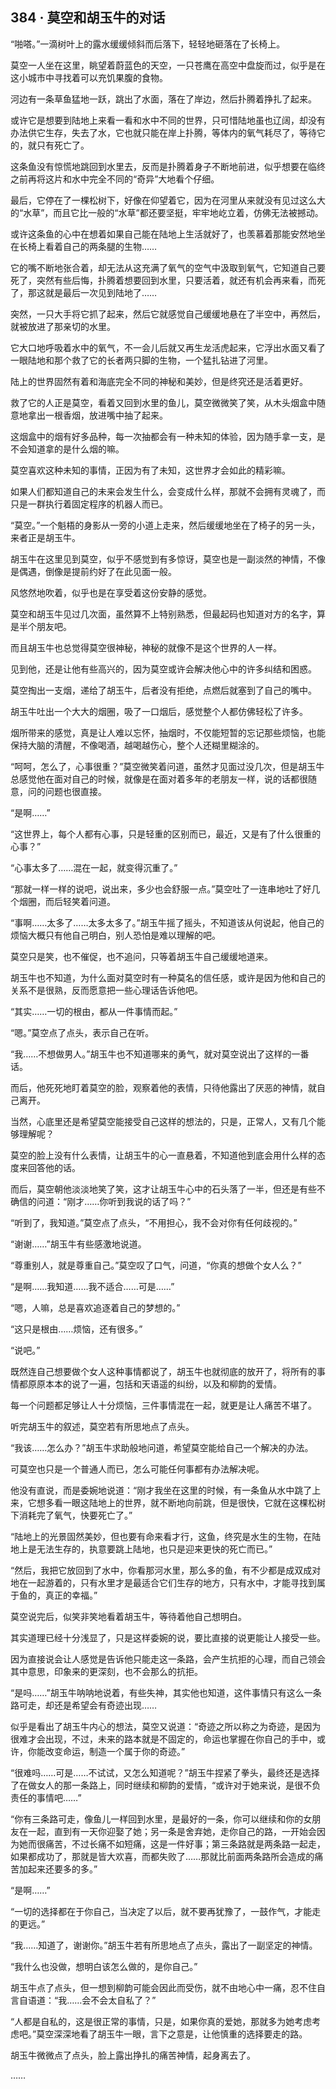 ## 384 · 莫空和胡玉牛的对话

“啪嗒。”一滴树叶上的露水缓缓倾斜而后落下，轻轻地砸落在了长椅上。

莫空一人坐在这里，眺望着蔚蓝色的天空，一只苍鹰在高空中盘旋而过，似乎是在这小城市中寻找着可以充饥果腹的食物。

河边有一条草鱼猛地一跃，跳出了水面，落在了岸边，然后扑腾着挣扎了起来。

或许它是想要到陆地上来看一看和水中不同的世界，只可惜陆地虽也辽阔，却没有办法供它生存，失去了水，它也就只能在岸上扑腾，等体内的氧气耗尽了，等待它的，就只有死亡了。

这条鱼没有惊慌地跳回到水里去，反而是扑腾着身子不断地前进，似乎想要在临终之前再将这片和水中完全不同的“奇异”大地看个仔细。

最后，它停在了一棵松树下，好像在仰望着它，因为在河里从来就没有见过这么大的“水草”，而且它比一般的“水草”都还要坚挺，牢牢地屹立着，仿佛无法被撼动。

或许这条鱼的心中在想着如果自己能在陆地上生活就好了，也羡慕着那能安然地坐在长椅上看着自己的两条腿的生物……

它的嘴不断地张合着，却无法从这充满了氧气的空气中汲取到氧气，它知道自己要死了，突然有些后悔，扑腾着想要回到水里，只要活着，就还有机会再来看，而死了，那这就是最后一次见到陆地了……

突然，一只大手将它抓了起来，然后它就感觉自己缓缓地悬在了半空中，再然后，就被放进了那亲切的水里。

它大口地呼吸着水中的氧气，不一会儿后就又再生龙活虎起来，它浮出水面又看了一眼陆地和那个救了它的长者两只脚的生物，一个猛扎钻进了河里。

陆上的世界固然有着和海底完全不同的神秘和美妙，但是终究还是活着更好。

救了它的人正是莫空，看着又回到水里的鱼儿，莫空微微笑了笑，从木头烟盒中随意地拿出一根香烟，放进嘴中抽了起来。

这烟盒中的烟有好多品种，每一次抽都会有一种未知的体验，因为随手拿一支，是不会知道拿的是什么烟的嘛。

莫空喜欢这种未知的事情，正因为有了未知，这世界才会如此的精彩嘛。

如果人们都知道自己的未来会发生什么，会变成什么样，那就不会拥有灵魂了，而只是一群执行着固定程序的机器人而已。

“莫空。”一个魁梧的身影从一旁的小道上走来，然后缓缓地坐在了椅子的另一头，来者正是胡玉牛。

胡玉牛在这里见到莫空，似乎不感觉到有多惊讶，莫空也是一副淡然的神情，不像是偶遇，倒像是提前约好了在此见面一般。

风悠然地吹着，似乎也是在享受着这份安静的感觉。

莫空和胡玉牛见过几次面，虽然算不上特别熟悉，但最起码也知道对方的名字，算是半个朋友吧。

而且胡玉牛也总觉得莫空很神秘，神秘的就像不是这个世界的人一样。

见到他，还是让他有些高兴的，因为莫空或许会解决他心中的许多纠结和困惑。

莫空掏出一支烟，递给了胡玉牛，后者没有拒绝，点燃后就塞到了自己的嘴中。

胡玉牛吐出一个大大的烟圈，吸了一口烟后，感觉整个人都仿佛轻松了许多。

烟所带来的感觉，真是让人难以忘怀，抽烟时，不仅能短暂的忘记那些烦恼，也能保持大脑的清醒，不像喝酒，越喝越伤心，整个人还糊里糊涂的。

“呵呵，怎么了，心事很重？”莫空微笑着问道，虽然才见面过没几次，但是胡玉牛总感觉他在面对自己的时候，就像是在面对着多年的老朋友一样，说的话都很随意，问的问题也很直接。

“是啊……”

“这世界上，每个人都有心事，只是轻重的区别而已，最近，又是有了什么很重的心事？”

“心事太多了……混在一起，就变得沉重了。”

“那就一样一样的说吧，说出来，多少也会舒服一点。”莫空吐了一连串地吐了好几个烟圈，而后轻笑着问道。

“事啊……太多了……太多太多了。”胡玉牛摇了摇头，不知道该从何说起，他自己的烦恼大概只有他自己明白，别人恐怕是难以理解的吧。

莫空只是笑，也不催促，也不追问，只等着胡玉牛自己缓缓地道来。

胡玉牛也不知道，为什么面对莫空时有一种莫名的信任感，或许是因为他和自己的关系不是很熟，反而愿意把一些心理话告诉他吧。

“其实……一切的根由，都从一件事情而起。”

“嗯。”莫空点了点头，表示自己在听。

“我……不想做男人。”胡玉牛也不知道哪来的勇气，就对莫空说出了这样的一番话。

而后，他死死地盯着莫空的脸，观察着他的表情，只待他露出了厌恶的神情，就自己离开。

当然，心底里还是希望莫空能接受自己这样的想法的，只是，正常人，又有几个能够理解呢？

莫空的脸上没有什么表情，让胡玉牛的心一直悬着，不知道他到底会用什么样的态度来回答他的话。

而后，莫空朝他淡淡地笑了笑，这才让胡玉牛心中的石头落了一半，但还是有些不确信的问道：“刚才……你听到我说的话了吗？”

“听到了，我知道。”莫空点了点头，“不用担心，我不会对你有任何歧视的。”

“谢谢……”胡玉牛有些感激地说道。

“尊重别人，就是尊重自己。”莫空叹了口气，问道，“你真的想做个女人么？”

“是啊……我知道……我不适合……可是……”

“嗯，人嘛，总是喜欢追逐着自己的梦想的。”

“这只是根由……烦恼，还有很多。”

“说吧。”

既然连自己想要做个女人这种事情都说了，胡玉牛也就彻底的放开了，将所有的事情都原原本本的说了一遍，包括和天语遥的纠纷，以及和柳韵的爱情。

每一个问题都足够让人十分烦恼，三件事情混在一起，就更是让人痛苦不堪了。

听完胡玉牛的叙述，莫空若有所思地点了点头。

“我该……怎么办？”胡玉牛求助般地问道，希望莫空能给自己一个解决的办法。

可莫空也只是一个普通人而已，怎么可能任何事都有办法解决呢。

他没有直说，而是委婉地说道：“刚才我坐在这里的时候，有一条鱼从水中跳了上来，它想多看一眼这陆地上的世界，就不断地向前跳，但是很快，它就在这棵松树下消耗完了氧气，快要死亡了。”

“陆地上的光景固然美妙，但也要有命来看才行，这鱼，终究是水生的生物，在陆地上是无法生存的，执意要跳上陆地，也只是迎来更快的死亡而已。”

“然后，我把它放回到了水中，你看那河水里，那么多的鱼，有不少都是成双成对地在一起游着的，只有水里才是最适合它们生存的地方，只有水中，才能寻找到属于鱼的，真正的幸福。”

莫空说完后，似笑非笑地看着胡玉牛，等待着他自己想明白。

其实道理已经十分浅显了，只是这样委婉的说，要比直接的说更能让人接受一些。

因为直接说会让人感觉是告诉他只能走这一条路，会产生抗拒的心理，而自己领会其中意思，印象来的更深刻，也不会那么的抗拒。

“是吗……”胡玉牛呐呐地说着，有些失神，其实他也知道，这件事情只有这么一条路可走，却还是希望会有奇迹出现……

似乎是看出了胡玉牛内心的想法，莫空又说道：“奇迹之所以称之为奇迹，是因为很难才会出现，不过，未来的路本就是不固定的，命运也掌握在你自己的手中，或许，你能改变命运，制造一个属于你的奇迹。”

“很难吗……可是……不试试，又怎么知道呢？”胡玉牛捏紧了拳头，最终还是选择了在做女人的那一条路上，同时继续和柳韵的爱情，“或许对于她来说，是很不负责任的事情吧……”

“你有三条路可走，像鱼儿一样回到水里，是最好的一条，你可以继续和你的女朋友在一起，直到有一天你迎娶了她；另一条是舍弃她，走你自己的路，一开始会因为她而很痛苦，不过长痛不如短痛，这是一件好事；第三条路就是两条路一起走，如果都成功了，那就是皆大欢喜，而都失败了……那就比前面两条路所会造成的痛苦加起来还要多的多。”

“是啊……”

“一切的选择都在于你自己，当决定了以后，就不要再犹豫了，一鼓作气，才能走的更远。”

“我……知道了，谢谢你。”胡玉牛若有所思地点了点头，露出了一副坚定的神情。

“我什么也没做，想明白该怎么做的，是你自己。”

胡玉牛点了点头，但一想到柳韵可能会因此而受伤，就不由地心中一痛，忍不住自言自语道：“我……会不会太自私了？”

“人都是自私的，这是很正常的事情，只是，如果你真的爱她，那就多为她考虑考虑吧。”莫空深深地看了胡玉牛一眼，言下之意是，让他慎重的选择要走的路。

胡玉牛微微点了点头，脸上露出挣扎的痛苦神情，起身离去了。

……
